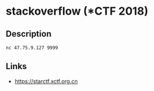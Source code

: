 # stackoverflow (*CTF 2018)

## Description
>>>
`nc 47.75.9.127 9999`
>>>

## Links
* https://starctf.xctf.org.cn
